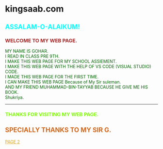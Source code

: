 # kingsaab.com
<DOCTYPE html5>
    <HTML>
        <body>
        <h2 style="color: aqua;">ASSALAM-O-ALAIKUM!</h2>
        <h3 style="color: brown;">WELCOME TO MY WEB PAGE.</h3>
        <p style="color:darkgreen;">MY NAME IS GOHAR.<br>I READ IN CLASS PRE 9TH.<br>I MAKE THIS WEB PAGE FOR MY SCHOOL ASSIEMENT.<br>I MAKE THIS WEB PAGE WITH THE HELP OF VS CODE (VISUAL STUDIO) CODE.<br>I MADE THIS WEB PAGE FOR THE FIRST TIME.<br>I CAN MAKE THIS WEB PAGE Because of My Sir suleman.<br>AND MY FRIEND MUHAMMAD-BIN-TAYYAB BECAUSE HE GIVE ME HIS BOOK.<br>Shukriya.<hr> </p>
        <h3 style="color: chartreuse;">THANKS FOR VISITING MY WEB PAGE.</h3>
        <h2 style="color: chocolate;">SPECIALLY THANKS TO MY SIR G.</h2>
        <a style="color: goldenrod;" href="2ND WEB PAGE.html"> PAGE 2 </a>
        </body>
    </HTML>

